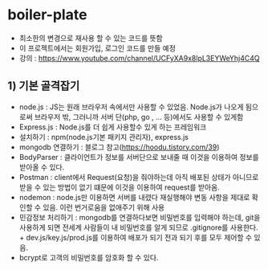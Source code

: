 # boiler-plate
- 최소한의 변경으로 재사용 할 수 있는 코드를 뜻함
- 이 프로젝트에서는 회원가입, 로그인 코드를 만들 예정
- 강의 : https://www.youtube.com/channel/UCFyXA9x8lpL3EYWeYhj4C4Q
## 1) 기본 골격잡기
- node.js : JS는 원래 브라우저 속에서만 사용할 수 있었음. Node.js가 나오게 됨으로써 브라우저 밖, 그러니까 서버 단(php, go , ... 등)에서도 사용할 수 있게함
- Express.js : Node.js를 더 쉽게 사용할수 있게 하는 프레임워크
- 설치하기 : npm(node.js기본 패키지 관리자), express.js
- mongodb 연결하기 : 블로그 참고(https://hoodu.tistory.com/39)
- BodyParser : 클라이언트가 정보를 서버단으로 보내줄 때 이것을 이용하여 정보를 받아올 수 있다.
- Postman : client에서 Request(요청)을 줘야하는데 아직 배포된 상태가 아니므로 받을 수 있는 방법이 없기 떄문에 이것을 이용하여 request를 받아옴.
- nodemon : node.js만 이용하면 서버를 내렸다 재실행해야 변동 사항을 제대로 확인할 수 있음. 이런 번거로움을 없애주기 위해 사용
- 민감정보 처리하기 : mongodb를 연결하다보면 비밀번호를 입력해야 하는데, git을 사용하게 되면 전세계 사람들이 내 비밀번호를 알게 되므로 .gitignore를 사용한다. + dev.js/key.js/prod.js를 이용하여 배포가 되기 전과 되기 후를 모두 제어할 수 있음.
- bcrypt로 고객의 비밀번호를 암호화 할 수 있다.